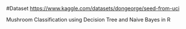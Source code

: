 #Dataset
https://www.kaggle.com/datasets/dongeorge/seed-from-uci

Mushroom Classification using Decision Tree and Naive Bayes in R
